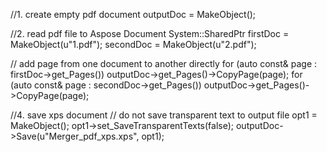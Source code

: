 
//1. create empty pdf document
outputDoc = MakeObject<Document>();

//2. read pdf file to Aspose Document
System::SharedPtr<Document> firstDoc = MakeObject<Document>(u"1.pdf");
secondDoc = MakeObject<Document>(u"2.pdf");

// add page from one document to another directly
for (auto const& page : firstDoc->get_Pages())
	outputDoc->get_Pages()->CopyPage(page);
for (auto const& page : secondDoc->get_Pages())
	outputDoc->get_Pages()->CopyPage(page);

//4. save xps document
// do not save transparent text to output file
opt1 = MakeObject<XpsSaveOptions>();
opt1->set_SaveTransparentTexts(false);
outputDoc->Save(u"Merger_pdf_xps.xps", opt1);
